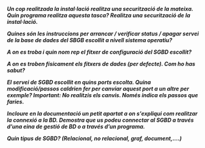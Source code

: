 ***Un cop realitzada la instal·lació realitza una securització de la mateixa. Quin programa realitza aquesta tasca? Realitza una securització de la instal·lació.***



***Quines són les instruccions per arrancar / verificar status / apagar servei de la base de dades del SBGB escollit a nivell sistema operatiu?***



***A on es troba i quin nom rep el fitxer de configuració del SGBD escollit?***



***A on es troben físicament els fitxers de dades (per defecte). Com ho has sabut?***



***El servei de SGBD escollit en quins ports escolta. Quina modificació/passos caldrien fer per canviar aquest port a un altre per exemple? Important: No realitzis els canvis. Només indica els passos que faries.***



***Incloure en la documentació un petit apartat a on s'expliqui com realitzar la connexió a la BD. Demostra que us podeu connectar al SGBD a través d’una eina de gestió de BD o  a través d’un programa.***



***Quin tipus de SGBD? (Relacional, no relacional, graf, document,....)***
